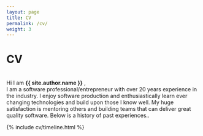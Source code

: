 ```yaml
---
layout: page
title: CV
permalink: /cv/
weight: 3
---
```


# **CV**

<br/>Hi I am **{{ site.author.name }}** ,<br>
I am a software professional/entrepreneur with over 20 years experience in the industry. I enjoy software production and enthusiastically learn ever changing technologies and build upon those I know well. My huge satisfaction is mentoring others and building teams that can deliver great quality software. Below is a history of past experiences..

<!-- <div class="row">
{% include cv/skills.html title="Programming Skills" source=site.data.programming-skills %}
{% include cv/skills.html title="Other Skills" source=site.data.other-skills %}
</div>
-->

<div class="row">
{% include cv/timeline.html %}
</div>